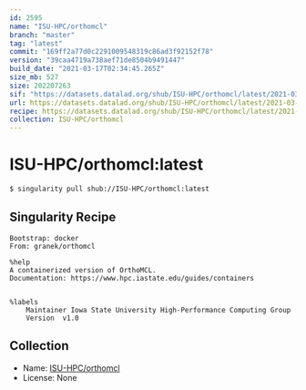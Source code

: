 ```yaml
---
id: 2595
name: "ISU-HPC/orthomcl"
branch: "master"
tag: "latest"
commit: "169ff2a77d0c2291009548319c86ad3f92152f78"
version: "39caa4719a738aef71de8504b9491447"
build_date: "2021-03-17T02:34:45.265Z"
size_mb: 527
size: 202207263
sif: "https://datasets.datalad.org/shub/ISU-HPC/orthomcl/latest/2021-03-17-169ff2a7-39caa471/39caa4719a738aef71de8504b9491447.simg"
url: https://datasets.datalad.org/shub/ISU-HPC/orthomcl/latest/2021-03-17-169ff2a7-39caa471/
recipe: https://datasets.datalad.org/shub/ISU-HPC/orthomcl/latest/2021-03-17-169ff2a7-39caa471/Singularity
collection: ISU-HPC/orthomcl
---
```


# ISU-HPC/orthomcl:latest

```bash
$ singularity pull shub://ISU-HPC/orthomcl:latest
```

## Singularity Recipe

```singularity
Bootstrap: docker
From: granek/orthomcl

%help
A containerized version of OrthoMCL.
Documentation: https://www.hpc.iastate.edu/guides/containers


%labels
    Maintainer Iowa State University High-Performance Computing Group
    Version  v1.0
```

## Collection

 - Name: [ISU-HPC/orthomcl](https://github.com/ISU-HPC/orthomcl)
 - License: None

